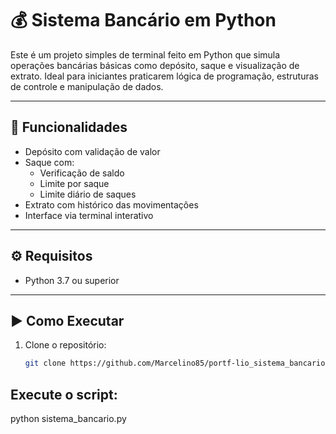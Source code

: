 # 💰 Sistema Bancário em Python

Este é um projeto simples de terminal feito em Python que simula operações bancárias básicas como depósito, saque e visualização de extrato. Ideal para iniciantes praticarem lógica de programação, estruturas de controle e manipulação de dados.

---

## 📌 Funcionalidades

- Depósito com validação de valor
- Saque com:
  - Verificação de saldo
  - Limite por saque
  - Limite diário de saques
- Extrato com histórico das movimentações
- Interface via terminal interativo

---

## ⚙️ Requisitos

- Python 3.7 ou superior

---

## ▶️ Como Executar

1. Clone o repositório:
   ```bash
   git clone https://github.com/Marcelino85/portf-lio_sistema_bancario

## Execute o script:
python sistema_bancario.py


